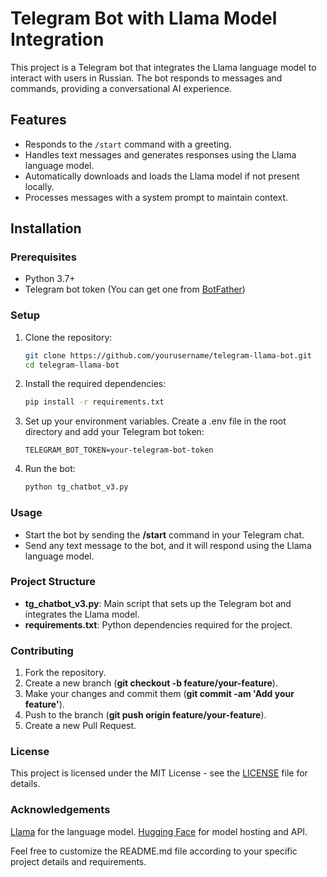 # Telegram Bot with Llama Model Integration

This project is a Telegram bot that integrates the Llama language model to interact with users in Russian. The bot responds to messages and commands, providing a conversational AI experience.

## Features

- Responds to the `/start` command with a greeting.
- Handles text messages and generates responses using the Llama language model.
- Automatically downloads and loads the Llama model if not present locally.
- Processes messages with a system prompt to maintain context.

## Installation

### Prerequisites

- Python 3.7+
- Telegram bot token (You can get one from [BotFather](https://core.telegram.org/bots#botfather))

### Setup

1. Clone the repository:

   ```bash
   git clone https://github.com/yourusername/telegram-llama-bot.git
   cd telegram-llama-bot

2. Install the required dependencies:

   ```bash
   pip install -r requirements.txt

3. Set up your environment variables. Create a .env file in the root directory and add your Telegram bot token:

    ```
    TELEGRAM_BOT_TOKEN=your-telegram-bot-token

4. Run the bot:

    ```bash
    python tg_chatbot_v3.py

### Usage

- Start the bot by sending the **/start** command in your Telegram chat.
- Send any text message to the bot, and it will respond using the Llama language model.

### Project Structure
- **tg_chatbot_v3.py**: Main script that sets up the Telegram bot and integrates the Llama model.
- **requirements.txt**: Python dependencies required for the project.

### Contributing
1. Fork the repository.
2. Create a new branch (**git checkout -b feature/your-feature**).
3. Make your changes and commit them (**git commit -am 'Add your feature'**).
4. Push to the branch (**git push origin feature/your-feature**).
5. Create a new Pull Request.

### License
This project is licensed under the MIT License - see the [LICENSE](https://github.com/julicq/tg_llamabot/blob/main/LICENSE) file for details.

### Acknowledgements
[Llama](https://github.com/julicq/llama) for the language model.
[Hugging Face](https://huggingface.co/) for model hosting and API.

Feel free to customize the README.md file according to your specific project details and requirements.
